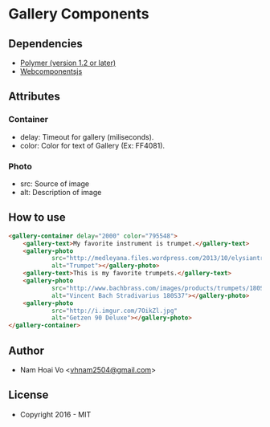 # Gallery Components

## Dependencies
 * [Polymer (version 1.2 or later)](https://www.polymer-project.org/1.0/)
 * [Webcomponentsjs](https://github.com/webcomponents/webcomponentsjs)

## Attributes

### Container
 * delay: Timeout for gallery (miliseconds).
 * color: Color for text of Gallery (Ex: FF4081).

### Photo
 * src: Source of image
 * alt: Description of image

## How to use

```html
<gallery-container delay="2000" color="795548">
    <gallery-text>My favorite instrument is trumpet.</gallery-text>
    <gallery-photo
            src="http://medleyana.files.wordpress.com/2013/10/elysiantrumpetheroshotmedium.jpg"
            alt="Trumpet"></gallery-photo>
    <gallery-text>This is my favorite trumpets.</gallery-text>
    <gallery-photo
            src="http://www.bachbrass.com/images/products/trumpets/180S37.jpg"
            alt="Vincent Bach Stradivarius 180S37"></gallery-photo>
    <gallery-photo
            src="http://i.imgur.com/7OikZl.jpg"
            alt="Getzen 90 Deluxe"></gallery-photo>
</gallery-container>
```

## Author
 * Nam Hoai Vo <<vhnam2504@gmail.com>>

## License
 * Copyright 2016 - MIT